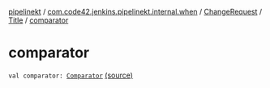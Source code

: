 [pipelinekt](../../../index.md) / [com.code42.jenkins.pipelinekt.internal.when](../../index.md) / [ChangeRequest](../index.md) / [Title](index.md) / [comparator](./comparator.md)

# comparator

`val comparator: `[`Comparator`](../../../com.code42.jenkins.pipelinekt.core/-comparator/index.md) [(source)](https://github.com/code42/pipelinekt/tree/master/internal/src/main/kotlin/com/code42/jenkins/pipelinekt/internal/when/ChangeRequest.kt#L32)
